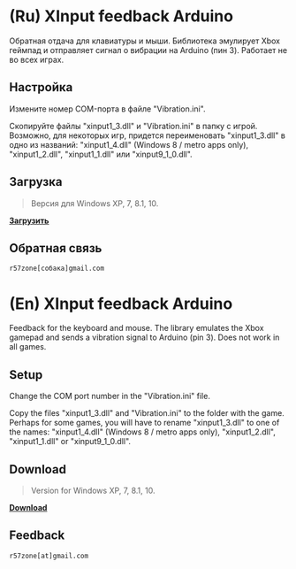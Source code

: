 # (Ru) XInput feedback Arduino
Обратная отдача для клавиатуры и мыши. Библиотека эмулирует Xbox геймпад и отправляет сигнал о вибрации на Arduino (пин 3). Работает не во всех играх.

## Настройка
Измените номер COM-порта в файле "Vibration.ini". 


Скопируйте файлы "xinput1_3.dll" и "Vibration.ini" в папку с игрой. Возможно, для некоторых игр, придется переименовать "xinput1_3.dll" в одно из названий: "xinput1_4.dll" (Windows 8 / metro apps only), "xinput1_2.dll", "xinput1_1.dll" или "xinput9_1_0.dll".

## Загрузка
>Версия для Windows XP, 7, 8.1, 10.

**[Загрузить](https://github.com/r57zone/XInput-feedback-Arduino/releases)**

## Обратная связь
`r57zone[собака]gmail.com`

# (En) XInput feedback Arduino 
Feedback for the keyboard and mouse. The library emulates the Xbox gamepad and sends a vibration signal to Arduino (pin 3). Does not work in all games.

## Setup
Change the COM port number in the "Vibration.ini" file.


Copy the files "xinput1_3.dll" and "Vibration.ini" to the folder with the game. Perhaps for some games, you will have to rename "xinput1_3.dll" to one of the names: "xinput1_4.dll" (Windows 8 / metro apps only), "xinput1_2.dll", "xinput1_1.dll" or "xinput9_1_0.dll".

## Download
>Version for Windows XP, 7, 8.1, 10.

**[Download](https://github.com/r57zone/XInput-feedback-Arduino/releases)**

## Feedback
`r57zone[at]gmail.com`
